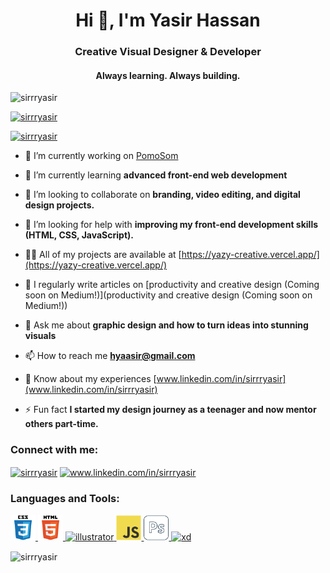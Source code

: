 <h1 align="center">Hi 👋, I'm Yasir Hassan</h1>
<h3 align="center">Creative Visual Designer & Developer</h3>
<h4 align="center">Always learning. Always building.</h4>

<p align="left"> <img src="https://komarev.com/ghpvc/?username=sirrryasir&label=Profile%20views&color=0e75b6&style=flat" alt="sirrryasir" /> </p>

<p align="left"> <a href="https://github.com/ryo-ma/github-profile-trophy"><img src="https://github-profile-trophy.vercel.app/?username=sirrryasir" alt="sirrryasir" /></a> </p>

<p align="left"> <a href="https://x/sirrryasir" target="blank"><img src="https://img.shields.io/twitter/follow/sirrryasir?logo=twitter&style=for-the-badge" alt="sirrryasir" /></a> </p>

- 🔭 I’m currently working on [PomoSom](https://github.com/sirrryasir/PomoSom)

- 🌱 I’m currently learning **advanced front-end web development**

- 👯 I’m looking to collaborate on **branding, video editing, and digital design projects.**

- 🤝 I’m looking for help with **improving my front-end development skills (HTML, CSS, JavaScript).**

- 👨‍💻 All of my projects are available at [https://yazy-creative.vercel.app/](https://yazy-creative.vercel.app/)

- 📝 I regularly write articles on [productivity and creative design (Coming soon on Medium!)](productivity and creative design (Coming soon on Medium!))

- 💬 Ask me about **graphic design and how to turn ideas into stunning visuals**

- 📫 How to reach me **hyaasir@gmail.com**

- 📄 Know about my experiences [www.linkedin.com/in/sirrryasir](www.linkedin.com/in/sirrryasir)

- ⚡ Fun fact **I started my design journey as a teenager and now mentor others part-time.**

<h3 align="left">Connect with me:</h3>
<p align="left">
<a href="https://x.com/sirrryasir" target="blank"><img align="center" src="https://raw.githubusercontent.com/rahuldkjain/github-profile-readme-generator/master/src/images/icons/Social/twitter.svg" alt="sirrryasir" height="30" width="40" /></a>
<a href="https://linkedin.com/in/www.linkedin.com/in/sirrryasir" target="blank"><img align="center" src="https://raw.githubusercontent.com/rahuldkjain/github-profile-readme-generator/master/src/images/icons/Social/linked-in-alt.svg" alt="www.linkedin.com/in/sirrryasir" height="30" width="40" /></a>
</p>

<h3 align="left">Languages and Tools:</h3>
<p align="left"> <a href="https://www.w3schools.com/css/" target="_blank" rel="noreferrer"> <img src="https://raw.githubusercontent.com/devicons/devicon/master/icons/css3/css3-original-wordmark.svg" alt="css3" width="40" height="40"/> </a> <a href="https://www.w3.org/html/" target="_blank" rel="noreferrer"> <img src="https://raw.githubusercontent.com/devicons/devicon/master/icons/html5/html5-original-wordmark.svg" alt="html5" width="40" height="40"/> </a> <a href="https://www.adobe.com/in/products/illustrator.html" target="_blank" rel="noreferrer"> <img src="https://www.vectorlogo.zone/logos/adobe_illustrator/adobe_illustrator-icon.svg" alt="illustrator" width="40" height="40"/> </a> <a href="https://developer.mozilla.org/en-US/docs/Web/JavaScript" target="_blank" rel="noreferrer"> <img src="https://raw.githubusercontent.com/devicons/devicon/master/icons/javascript/javascript-original.svg" alt="javascript" width="40" height="40"/> </a> <a href="https://www.photoshop.com/en" target="_blank" rel="noreferrer"> <img src="https://raw.githubusercontent.com/devicons/devicon/master/icons/photoshop/photoshop-line.svg" alt="photoshop" width="40" height="40"/> </a> <a href="https://www.adobe.com/products/xd.html" target="_blank" rel="noreferrer"> <img src="https://cdn.worldvectorlogo.com/logos/adobe-xd.svg" alt="xd" width="40" height="40"/> </a> </p>

<p><img align="center" src="https://github-readme-stats.vercel.app/api/top-langs?username=sirrryasir&show_icons=true&locale=en&layout=compact" alt="sirrryasir" /></p>

